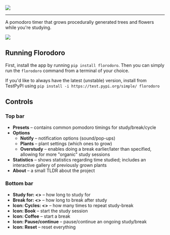 ![](https://raw.githubusercontent.com/xiaoxiae/Florodoro/master/florodoro/images/logo.svg)

---

A pomodoro timer that grows procedurally generated trees and flowers while you're studying.

![](https://raw.githubusercontent.com/xiaoxiae/Florodoro/master/florodoro/images/preview.svg)

## Running Florodoro
First, install the app by running `pip install florodoro`.
Then you can simply run the `florodoro` command from a terminal of your choice.

If you'd like to always have the latest (unstable) version, install from TestPyPI using `pip install -i https://test.pypi.org/simple/ florodoro`

## Controls

### Top bar
- **Presets** – contains common pomodoro timings for study/break/cycle
- **Options**
	- **Notify** – notification options (sound/pop-ups)
	- **Plants** – plant settings (which ones to grow)
	- **Overstudy** – enables doing a break earlier/later than specified, allowing for more "organic" study sessions
- **Statistics** – shows statistics regarding time studied; includes an interactive gallery of previously grown plants
- **About** – a small TLDR about the project

### Bottom bar
- **Study for: <>** – how long to study for
- **Break for: <>** – how long to break after study
- **Icon: Cycles: <>** – how many times to repeat study-break
- **Icon: Book** – start the study session
- **Icon: Coffee** – start a break
- **Icon: Pause/continue** – pause/continue an ongoing study/break
- **Icon: Reset** – reset everything
